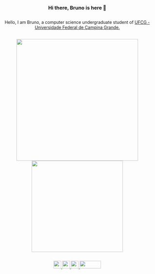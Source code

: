 <h3 align="center"> Hi there, Bruno is here 👋</h3>

##

<div align="center"> 
  <span>Hello, I am Bruno, a computer science undergraduate student of <span>
  <a href="https://portal.ufcg.edu.br">UFCG - Universidade Federal de Campina Grande.</a>
</div>

##

<div align="center">
  <a>
    <img align="center" src="https://github-readme-stats.vercel.app/api?username=Bruno-af&hide=issues&count_private=true&show_icons=true&theme=radical&hide_border=true&include_all_commits=true" width="400px"/>
  </a>
  <a>
    <img align="center" src="https://github-readme-stats.vercel.app/api/top-langs/?username=anuraghazra&layout=compact&theme=radical&hide_border=true" width="300px" />
  </a>
</div>

##

<div align="center">
  <a href="https://github.com/Bruno-af/avaliador-disciplinas">
    <img src="https://img.shields.io/badge/-ReactJs-61DAFB?logo=react&logoColor=white&style=flat" height="25px">
  </a>
  <a href="https://github.com/Bruno-af?tab=repositories&q=&type=&language=java&sort=">
   <img src="https://img.shields.io/badge/-Java-1B5583?logo=java&logoColor=white&style=flat" height="25px">
  </a>
  <a href="https://github.com/Bruno-af?tab=repositories&q=&type=&language=python&sort=">
    <img src="https://img.shields.io/badge/-Python-267cc6?logo=Python&logoColor=white&style=flat" height="25px">
  </a>
    <a href="https://github.com/Bruno-af?tab=repositories&q=&type=&language=&sort=">
    <img src="https://img.shields.io/badge/-Others-ffdf44?logo=&logoColor=white&style=flat" height="25px" width="70px">
  </a>
</div>

